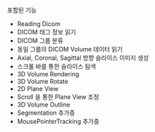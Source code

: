 포함된 기능 
- Reading Dicom
- DICOM 태그 정보 읽기
- DICOM 그룹 분류
- 동일 그룹의 DICOM Volume 데이터 읽기
- Axial, Coronal, Sagittal 방향 슬라이스 이미지 생성
- 스크롤 바를 통한 슬라이스 탐색
- 3D Volume Rendering
- 3D Volume Rotate
- 2D Plane View
- Scroll 을 통한 Plane View 조정
- 3D Volume Outline
- Segmentation 추가중
- MousePointerTracking 추가중





